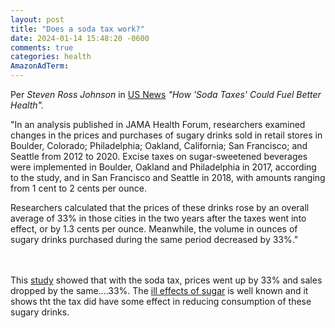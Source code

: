 ```yaml
---
layout: post
title: "Does a soda tax work?"
date: 2024-01-14 15:48:20 -0600
comments: true
categories: health
AmazonAdTerm:
---
```

Per *Steven Ross Johnson* in [US News](https://www.usnews.com/news/health-news/articles/2024-01-05/how-soda-taxes-could-fuel-better-health) *"How 'Soda Taxes' Could Fuel Better Health".*

>
"In an analysis published in JAMA Health Forum, researchers examined changes in the prices and purchases of sugary drinks sold in retail stores in Boulder, Colorado; Philadelphia; Oakland, California; San Francisco; and Seattle from 2012 to 2020. Excise taxes on sugar-sweetened beverages were implemented in Boulder, Oakland and Philadelphia in 2017, according to the study, and in San Francisco and Seattle in 2018, with amounts ranging from 1 cent to 2 cents per ounce.
>
Researchers calculated that the prices of these drinks rose by an overall average of 33% in those cities in the two years after the taxes went into effect, or by 1.3 cents per ounce. Meanwhile, the volume in ounces of sugary drinks purchased during the same period decreased by 33%."

<br><br>
This [study](https://jamanetwork.com/journals/jama-health-forum/fullarticle/2813506?utm_campaign=articlePDF&utm_medium=articlePDFlink&utm_source=articlePDF&utm_content=jamahealthforum.2023.4737) showed that with the soda tax, prices went up by 33% and sales dropped by the same....33%. The [ill effects of sugar](https://geridoc.net/blog/2023/04/12/how-much-sugar-is-too-much/) is well known and it shows tht the tax did have some effect in reducing consumption of these sugary drinks.
